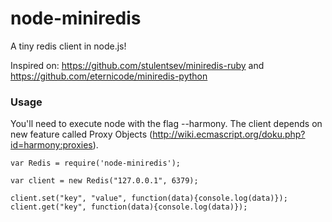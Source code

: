 node-miniredis
==============

A tiny redis client in node.js!

Inspired on:
    https://github.com/stulentsev/miniredis-ruby
and
    https://github.com/eternicode/miniredis-python

### Usage

You'll need to execute node with the flag --harmony. The client depends on new
feature called Proxy Objects (http://wiki.ecmascript.org/doku.php?id=harmony:proxies).

    var Redis = require('node-miniredis');

    var client = new Redis("127.0.0.1", 6379);

    client.set("key", "value", function(data){console.log(data)});
    client.get("key", function(data){console.log(data)});
